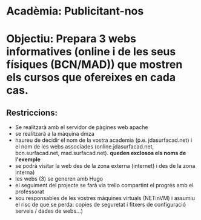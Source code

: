 # Acadèmia: Publicitant-nos

# Objectiu: Prepara 3 webs informatives (online i de les seus físiques (BCN/MAD)) que mostren els cursos que ofereixes en cada cas.

## Restriccions:

- Se realitzarà amb el servidor de pàgines web apache
- se realitzarà a la màquina dmza
- haureu de decidir el nom de la vostra academia (p.e. jdasurfacad.net) i el nom de les webs associades (online.jdasurfacad.net, bcn.surfacad.net, mad.surfacad.net). **queden exclosos els noms de l'exemple**
- se podrà visitar la web des de la zona externa (internet) i des de la zona interna)
- les webs (3) se generen amb Hugo
- el seguiment del projecte se farà via trello compartint el progrés amb el professorat
- sou responsables de les vostres màquines virtuals (NETinVM) i assumiu el risc de que se perda: copies de seguretat i fitxers de configuració serveis / dades de webs...)
